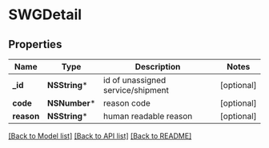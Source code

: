 # SWGDetail

## Properties
Name | Type | Description | Notes
------------ | ------------- | ------------- | -------------
**_id** | **NSString*** | id of unassigned service/shipment | [optional] 
**code** | **NSNumber*** | reason code | [optional] 
**reason** | **NSString*** | human readable reason | [optional] 

[[Back to Model list]](../README.md#documentation-for-models) [[Back to API list]](../README.md#documentation-for-api-endpoints) [[Back to README]](../README.md)


